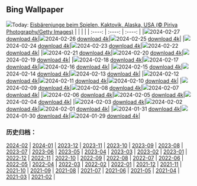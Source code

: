 ## Bing Wallpaper
![](https://global.bing.com/th?id=OHR.PolarBearCubs_DE-DE7089509348_UHD.jpg&w=1000)Today: [Eisbärenjunge beim Spielen, Kaktovik, Alaska, USA (© Piriya Photography/Getty Images)](https://global.bing.com/th?id=OHR.PolarBearCubs_DE-DE7089509348_UHD.jpg)
|      |      |      |
| :----: | :----: | :----: |
|![](https://global.bing.com/th?id=OHR.PolarBearCubs_DE-DE7089509348_UHD.jpg&pid=hp&w=384&h=216&rs=1&c=4)2024-02-27 [download 4k](https://global.bing.com/th?id=OHR.PolarBearCubs_DE-DE7089509348_UHD.jpg)|![](https://global.bing.com/th?id=OHR.GrandCanyonWinter_DE-DE6805018652_UHD.jpg&pid=hp&w=384&h=216&rs=1&c=4)2024-02-26 [download 4k](https://global.bing.com/th?id=OHR.GrandCanyonWinter_DE-DE6805018652_UHD.jpg)|![](https://global.bing.com/th?id=OHR.MtPrevostDuncan_DE-DE5893806279_UHD.jpg&pid=hp&w=384&h=216&rs=1&c=4)2024-02-25 [download 4k](https://global.bing.com/th?id=OHR.MtPrevostDuncan_DE-DE5893806279_UHD.jpg)|
|![](https://global.bing.com/th?id=OHR.HanselGretelHouse_DE-DE6769523400_UHD.jpg&pid=hp&w=384&h=216&rs=1&c=4)2024-02-24 [download 4k](https://global.bing.com/th?id=OHR.HanselGretelHouse_DE-DE6769523400_UHD.jpg)|![](https://global.bing.com/th?id=OHR.HaghartsinMonastery_DE-DE6295908879_UHD.jpg&pid=hp&w=384&h=216&rs=1&c=4)2024-02-23 [download 4k](https://global.bing.com/th?id=OHR.HaghartsinMonastery_DE-DE6295908879_UHD.jpg)|![](https://global.bing.com/th?id=OHR.FrozenSoapBubble_DE-DE1646022530_UHD.jpg&pid=hp&w=384&h=216&rs=1&c=4)2024-02-22 [download 4k](https://global.bing.com/th?id=OHR.FrozenSoapBubble_DE-DE1646022530_UHD.jpg)|
|![](https://global.bing.com/th?id=OHR.YosemiteFirefall_DE-DE4800433927_UHD.jpg&pid=hp&w=384&h=216&rs=1&c=4)2024-02-21 [download 4k](https://global.bing.com/th?id=OHR.YosemiteFirefall_DE-DE4800433927_UHD.jpg)|![](https://global.bing.com/th?id=OHR.PeakDistrictNP_DE-DE4372136028_UHD.jpg&pid=hp&w=384&h=216&rs=1&c=4)2024-02-20 [download 4k](https://global.bing.com/th?id=OHR.PeakDistrictNP_DE-DE4372136028_UHD.jpg)|![](https://global.bing.com/th?id=OHR.CarnavalTenerife_DE-DE3563683527_UHD.jpg&pid=hp&w=384&h=216&rs=1&c=4)2024-02-19 [download 4k](https://global.bing.com/th?id=OHR.CarnavalTenerife_DE-DE3563683527_UHD.jpg)|
|![](https://global.bing.com/th?id=OHR.DominicaWhales_DE-DE9056542872_UHD.jpg&pid=hp&w=384&h=216&rs=1&c=4)2024-02-18 [download 4k](https://global.bing.com/th?id=OHR.DominicaWhales_DE-DE9056542872_UHD.jpg)|![](https://global.bing.com/th?id=OHR.LakeDolomites_DE-DE3348859489_UHD.jpg&pid=hp&w=384&h=216&rs=1&c=4)2024-02-17 [download 4k](https://global.bing.com/th?id=OHR.LakeDolomites_DE-DE3348859489_UHD.jpg)|![](https://global.bing.com/th?id=OHR.BackyardBird_DE-DE3770277310_UHD.jpg&pid=hp&w=384&h=216&rs=1&c=4)2024-02-16 [download 4k](https://global.bing.com/th?id=OHR.BackyardBird_DE-DE3770277310_UHD.jpg)|
|![](https://global.bing.com/th?id=OHR.BerlinalePalast_DE-DE2536739383_UHD.jpg&pid=hp&w=384&h=216&rs=1&c=4)2024-02-15 [download 4k](https://global.bing.com/th?id=OHR.BerlinalePalast_DE-DE2536739383_UHD.jpg)|![](https://global.bing.com/th?id=OHR.BowingCrane_DE-DE6578691031_UHD.jpg&pid=hp&w=384&h=216&rs=1&c=4)2024-02-14 [download 4k](https://global.bing.com/th?id=OHR.BowingCrane_DE-DE6578691031_UHD.jpg)|![](https://global.bing.com/th?id=OHR.MarignyBeads_DE-DE5830440814_UHD.jpg&pid=hp&w=384&h=216&rs=1&c=4)2024-02-13 [download 4k](https://global.bing.com/th?id=OHR.MarignyBeads_DE-DE5830440814_UHD.jpg)|
|![](https://global.bing.com/th?id=OHR.GiantTortoise_DE-DE4591798432_UHD.jpg&pid=hp&w=384&h=216&rs=1&c=4)2024-02-12 [download 4k](https://global.bing.com/th?id=OHR.GiantTortoise_DE-DE4591798432_UHD.jpg)|![](https://global.bing.com/th?id=OHR.FolegandrosGreece_DE-DE3993128464_UHD.jpg&pid=hp&w=384&h=216&rs=1&c=4)2024-02-11 [download 4k](https://global.bing.com/th?id=OHR.FolegandrosGreece_DE-DE3993128464_UHD.jpg)|![](https://global.bing.com/th?id=OHR.ChinaDragon_DE-DE3426075443_UHD.jpg&pid=hp&w=384&h=216&rs=1&c=4)2024-02-10 [download 4k](https://global.bing.com/th?id=OHR.ChinaDragon_DE-DE3426075443_UHD.jpg)|
|![](https://global.bing.com/th?id=OHR.PegadungRocks_DE-DE2295980114_UHD.jpg&pid=hp&w=384&h=216&rs=1&c=4)2024-02-09 [download 4k](https://global.bing.com/th?id=OHR.PegadungRocks_DE-DE2295980114_UHD.jpg)|![](https://global.bing.com/th?id=OHR.MtHoodOregon_DE-DE1892795022_UHD.jpg&pid=hp&w=384&h=216&rs=1&c=4)2024-02-08 [download 4k](https://global.bing.com/th?id=OHR.MtHoodOregon_DE-DE1892795022_UHD.jpg)|![](https://global.bing.com/th?id=OHR.StJamesPool_DE-DE1729086692_UHD.jpg&pid=hp&w=384&h=216&rs=1&c=4)2024-02-07 [download 4k](https://global.bing.com/th?id=OHR.StJamesPool_DE-DE1729086692_UHD.jpg)|
|![](https://global.bing.com/th?id=OHR.LakeTahoeRock_DE-DE1626232597_UHD.jpg&pid=hp&w=384&h=216&rs=1&c=4)2024-02-06 [download 4k](https://global.bing.com/th?id=OHR.LakeTahoeRock_DE-DE1626232597_UHD.jpg)|![](https://global.bing.com/th?id=OHR.MunichOperaHouse_DE-DE1491407214_UHD.jpg&pid=hp&w=384&h=216&rs=1&c=4)2024-02-05 [download 4k](https://global.bing.com/th?id=OHR.MunichOperaHouse_DE-DE1491407214_UHD.jpg)|![](https://global.bing.com/th?id=OHR.DevetashkaCave_DE-DE0726583850_UHD.jpg&pid=hp&w=384&h=216&rs=1&c=4)2024-02-04 [download 4k](https://global.bing.com/th?id=OHR.DevetashkaCave_DE-DE0726583850_UHD.jpg)|
|![](https://global.bing.com/th?id=OHR.VeniceCarnival_DE-DE9873730280_UHD.jpg&pid=hp&w=384&h=216&rs=1&c=4)2024-02-03 [download 4k](https://global.bing.com/th?id=OHR.VeniceCarnival_DE-DE9873730280_UHD.jpg)|![](https://global.bing.com/th?id=OHR.AlpineMarmot_DE-DE8110603230_UHD.jpg&pid=hp&w=384&h=216&rs=1&c=4)2024-02-02 [download 4k](https://global.bing.com/th?id=OHR.AlpineMarmot_DE-DE8110603230_UHD.jpg)|![](https://global.bing.com/th?id=OHR.HalbinselJasmund_DE-DE8684103043_UHD.jpg&pid=hp&w=384&h=216&rs=1&c=4)2024-02-01 [download 4k](https://global.bing.com/th?id=OHR.HalbinselJasmund_DE-DE8684103043_UHD.jpg)|
|![](https://global.bing.com/th?id=OHR.ZebraMother_DE-DE8530297892_UHD.jpg&pid=hp&w=384&h=216&rs=1&c=4)2024-01-31 [download 4k](https://global.bing.com/th?id=OHR.ZebraMother_DE-DE8530297892_UHD.jpg)|![](https://global.bing.com/th?id=OHR.AlbaceteSpain_DE-DE8393270432_UHD.jpg&pid=hp&w=384&h=216&rs=1&c=4)2024-01-30 [download 4k](https://global.bing.com/th?id=OHR.AlbaceteSpain_DE-DE8393270432_UHD.jpg)|![](https://global.bing.com/th?id=OHR.GollingerFalls_DE-DE0072333494_UHD.jpg&pid=hp&w=384&h=216&rs=1&c=4)2024-01-29 [download 4k](https://global.bing.com/th?id=OHR.GollingerFalls_DE-DE0072333494_UHD.jpg)|

### 历史归档：
[2024-02](https://github.com/niumoo/bing-wallpaper/tree/main/picture/2024-02/) | [2024-01](https://github.com/niumoo/bing-wallpaper/tree/main/picture/2024-01/) | [2023-12](https://github.com/niumoo/bing-wallpaper/tree/main/picture/2023-12/) | [2023-11](https://github.com/niumoo/bing-wallpaper/tree/main/picture/2023-11/) | [2023-10](https://github.com/niumoo/bing-wallpaper/tree/main/picture/2023-10/) | [2023-09](https://github.com/niumoo/bing-wallpaper/tree/main/picture/2023-09/) | [2023-08](https://github.com/niumoo/bing-wallpaper/tree/main/picture/2023-08/) | [2023-07](https://github.com/niumoo/bing-wallpaper/tree/main/picture/2023-07/) | 
[2023-06](https://github.com/niumoo/bing-wallpaper/tree/main/picture/2023-06/) | [2023-05](https://github.com/niumoo/bing-wallpaper/tree/main/picture/2023-05/) | [2023-04](https://github.com/niumoo/bing-wallpaper/tree/main/picture/2023-04/) | [2023-03](https://github.com/niumoo/bing-wallpaper/tree/main/picture/2023-03/) | [2023-02](https://github.com/niumoo/bing-wallpaper/tree/main/picture/2023-02/) | [2023-01](https://github.com/niumoo/bing-wallpaper/tree/main/picture/2023-01/) | [2022-12](https://github.com/niumoo/bing-wallpaper/tree/main/picture/2022-12/) | [2022-11](https://github.com/niumoo/bing-wallpaper/tree/main/picture/2022-11/) | 
[2022-10](https://github.com/niumoo/bing-wallpaper/tree/main/picture/2022-10/) | [2022-09](https://github.com/niumoo/bing-wallpaper/tree/main/picture/2022-09/) | [2022-08](https://github.com/niumoo/bing-wallpaper/tree/main/picture/2022-08/) | [2022-07](https://github.com/niumoo/bing-wallpaper/tree/main/picture/2022-07/) | [2022-06](https://github.com/niumoo/bing-wallpaper/tree/main/picture/2022-06/) | [2022-05](https://github.com/niumoo/bing-wallpaper/tree/main/picture/2022-05/) | [2022-04](https://github.com/niumoo/bing-wallpaper/tree/main/picture/2022-04/) | [2022-03](https://github.com/niumoo/bing-wallpaper/tree/main/picture/2022-03/) | 
[2022-02](https://github.com/niumoo/bing-wallpaper/tree/main/picture/2022-02/) | [2022-01](https://github.com/niumoo/bing-wallpaper/tree/main/picture/2022-01/) | [2021-12](https://github.com/niumoo/bing-wallpaper/tree/main/picture/2021-12/) | [2021-11](https://github.com/niumoo/bing-wallpaper/tree/main/picture/2021-11/) | [2021-10](https://github.com/niumoo/bing-wallpaper/tree/main/picture/2021-10/) | [2021-09](https://github.com/niumoo/bing-wallpaper/tree/main/picture/2021-09/) | [2021-08](https://github.com/niumoo/bing-wallpaper/tree/main/picture/2021-08/) | [2021-07](https://github.com/niumoo/bing-wallpaper/tree/main/picture/2021-07/) | 
[2021-06](https://github.com/niumoo/bing-wallpaper/tree/main/picture/2021-06/) | [2021-05](https://github.com/niumoo/bing-wallpaper/tree/main/picture/2021-05/) | [2021-04](https://github.com/niumoo/bing-wallpaper/tree/main/picture/2021-04/) | [2021-03](https://github.com/niumoo/bing-wallpaper/tree/main/picture/2021-03/) | [2021-02](https://github.com/niumoo/bing-wallpaper/tree/main/picture/2021-02/) | 